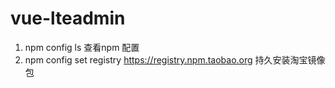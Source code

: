 # vue-lteadmin
1. npm config ls 查看npm 配置
2. npm config set registry https://registry.npm.taobao.org  持久安装淘宝镜像包
